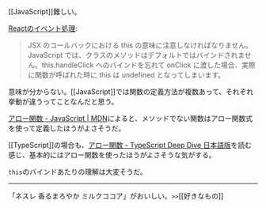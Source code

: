 [[JavaScript]]難しい。

[Reactのイベント処理](https://ja.reactjs.org/docs/handling-events.html):

> JSX のコールバックにおける this の意味に注意しなければなりません。JavaScript では、クラスのメソッドはデフォルトではバインドされません。this.handleClick へのバインドを忘れて onClick に渡した場合、実際に関数が呼ばれた時に this は undefined となってしまいます。

意味が分からない。[[JavaScript]]では関数の定義方法が複数あって、それぞれ挙動が違うってことなんだと思う。

[アロー関数 - JavaScript | MDN](https://developer.mozilla.org/ja/docs/Web/JavaScript/Reference/Functions/Arrow_functions)によると、メソッドでない関数はアロー関数式を使って定義したほうがよさそうだ。

[[TypeScript]]の場合も、[アロー関数 - TypeScript Deep Dive 日本語版](https://typescript-jp.gitbook.io/deep-dive/future-javascript/arrow-functions)を読む感じ、基本的にはアロー関数を使ったほうがよさそうな気がする。

`this`のバインドあたりの理解は大変そうだ。

---

「ネスレ 香るまろやか ミルクココア」がおいしい。`>>`[[好きなもの]]